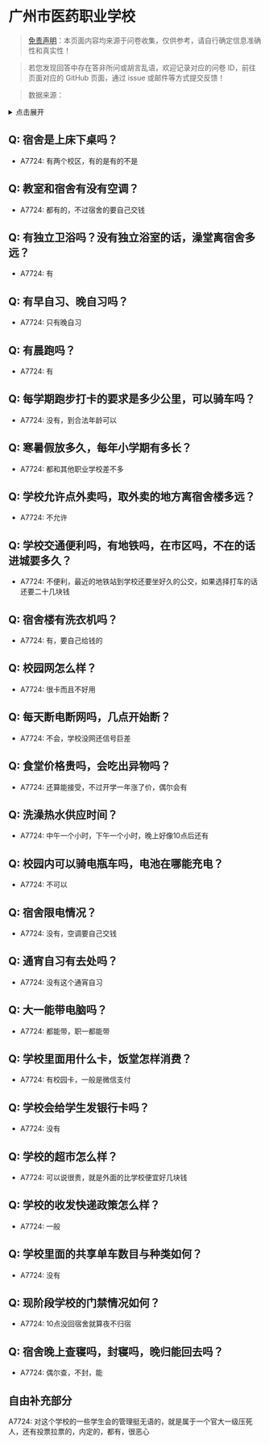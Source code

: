 # 广州市医药职业学校

> [免责声明](https://colleges.chat/#_3)：本页面内容均来源于问卷收集，仅供参考，请自行确定信息准确性和真实性！

> 若您发现回答中存在答非所问或胡言乱语，欢迎记录对应的问卷 ID，前往页面对应的 GitHub 页面，通过 issue 或邮件等方式提交反馈！

> 数据来源：

<details><summary>点击展开</summary>
<ul>
<li>A7724: 匿名 (2022 年 06 月)</li>
</ul>
</details>

## Q: 宿舍是上床下桌吗？

- A7724: 有两个校区，有的是有的不是

## Q: 教室和宿舍有没有空调？

- A7724: 都有的，不过宿舍的要自己交钱

## Q: 有独立卫浴吗？没有独立浴室的话，澡堂离宿舍多远？

- A7724: 有

## Q: 有早自习、晚自习吗？

- A7724: 只有晚自习

## Q: 有晨跑吗？

- A7724: 有

## Q: 每学期跑步打卡的要求是多少公里，可以骑车吗？

- A7724: 没有，到合法年龄可以

## Q: 寒暑假放多久，每年小学期有多长？

- A7724: 都和其他职业学校差不多

## Q: 学校允许点外卖吗，取外卖的地方离宿舍楼多远？

- A7724: 不允许

## Q: 学校交通便利吗，有地铁吗，在市区吗，不在的话进城要多久？

- A7724: 不便利，最近的地铁站到学校还要坐好久的公交，如果选择打车的话还要二十几块钱

## Q: 宿舍楼有洗衣机吗？

- A7724: 有，要自己给钱的

## Q: 校园网怎么样？

- A7724: 很卡而且不好用

## Q: 每天断电断网吗，几点开始断？

- A7724: 不会，学校没网还信号巨差

## Q: 食堂价格贵吗，会吃出异物吗？

- A7724: 还算能接受，不过开学一年涨了价，偶尔会有

## Q: 洗澡热水供应时间？

- A7724: 中午一个小时，下午一个小时，晚上好像10点后还有

## Q: 校园内可以骑电瓶车吗，电池在哪能充电？

- A7724: 不可以

## Q: 宿舍限电情况？

- A7724: 没有，空调要自己交钱

## Q: 通宵自习有去处吗？

- A7724: 没有这个通宵自习

## Q: 大一能带电脑吗？

- A7724: 都能带，职一都能带

## Q: 学校里面用什么卡，饭堂怎样消费？

- A7724: 有校园卡，一般是微信支付

## Q: 学校会给学生发银行卡吗？

- A7724: 没有

## Q: 学校的超市怎么样？

- A7724: 可以说很贵，就是外面的比学校便宜好几块钱

## Q: 学校的收发快递政策怎么样？

- A7724: 一般

## Q: 学校里面的共享单车数目与种类如何？

- A7724: 没有

## Q: 现阶段学校的门禁情况如何？

- A7724: 10点没回宿舍就算夜不归宿

## Q: 宿舍晚上查寝吗，封寝吗，晚归能回去吗？

- A7724: 偶尔查，不封，能

## 自由补充部分

A7724: 对这个学校的一些学生会的管理挺无语的，就是属于一个官大一级压死人，还有投票拉票的，内定的，都有，很恶心